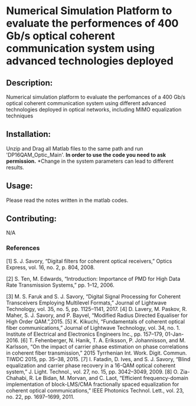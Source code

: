 # Numerical Simulation Platform to evaluate the performences of 400 Gb/s optical coherent communication system using advanced technologies deployed 


## Description:
Numerical simulation platform to evaluate the perfomances of a 400 Gb/s optical coherent communication system using different advanced technologies deployed in optical networks, including MIMO equalization techniques


## Installation:
Unzip and Drag all Matlab files to the same path and run 'DP16QAM_Optic_Main'.
**In order to use the code you need to ask permission.** 
*Change in the system parameters can lead to different results.


## Usage:
Please read the notes written in the matlab codes.


## Contributing:
N/A

### References
[1] S. J. Savory, “Digital filters for coherent optical receivers,” Optics Express, vol. 16, no. 2, p. 804, 2008.

[2] S. Ten, M. Edwards, “Introduction: Importance of PMD for High Data Rate Transmission Systems,” pp. 1–12, 2006.

[3] M. S. Faruk and S. J. Savory, “Digital Signal Processing for Coherent Transceivers Employing Multilevel Formats,” Journal of Lightwave Technology, vol. 35, no. 5, pp. 1125–1141, 2017.
[4] D. Lavery, M. Paskov, R. Maher, S. J. Savory, and P. Bayvel, “Modified Radius Directed Equaliser for High Order QAM.”,2015.
[5] K. Kikuchi, “Fundamentals of coherent optical fiber communications,” Journal of Lightwave Technology, vol. 34, no. 1. Institute of Electrical and Electronics Engineers Inc., pp. 157–179, 01-Jan-2016.
[6] T. Fehenberger, N. Hanik, T. A. Eriksson, P. Johannisson, and M. Karlsson, “On the impact of carrier phase estimation on phase correlations in coherent fiber transmission,” 2015 Tyrrhenian Int. Work. Digit. Commun. TIWDC 2015, pp. 35–38, 2015.
[7] I. Fatadin, D. Ives, and S. J. Savory, “Blind equalization and carrier phase recovery in a 16-QAM optical coherent system,” J. Light. Technol., vol. 27, no. 15, pp. 3042–3049, 2009.
[8] O. Zia-Chahabi, R. Le Bidan, M. Morvan, and C. Laot, “Efficient frequency-domain implementation of block-LMS/CMA fractionally spaced equalization for coherent optical communications,” IEEE Photonics Technol. Lett., vol. 23, no. 22, pp. 1697–1699, 2011.

